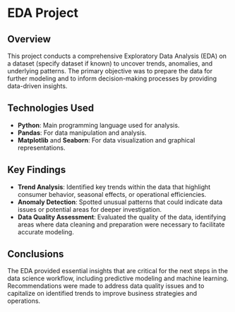 # EDA Project

## Overview
This project conducts a comprehensive Exploratory Data Analysis (EDA) on a dataset (specify dataset if known) to uncover trends, anomalies, and underlying patterns. The primary objective was to prepare the data for further modeling and to inform decision-making processes by providing data-driven insights.

## Technologies Used
- **Python**: Main programming language used for analysis.
- **Pandas**: For data manipulation and analysis.
- **Matplotlib** and **Seaborn**: For data visualization and graphical representations.

## Key Findings
- **Trend Analysis**: Identified key trends within the data that highlight consumer behavior, seasonal effects, or operational efficiencies.
- **Anomaly Detection**: Spotted unusual patterns that could indicate data issues or potential areas for deeper investigation.
- **Data Quality Assessment**: Evaluated the quality of the data, identifying areas where data cleaning and preparation were necessary to facilitate accurate modeling.

## Conclusions
The EDA provided essential insights that are critical for the next steps in the data science workflow, including predictive modeling and machine learning. Recommendations were made to address data quality issues and to capitalize on identified trends to improve business strategies and operations.

